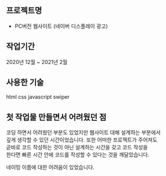 ## 프로젝트명
- PC버전 웹사이트 (네이버 디스플레이 광고)

## 작업기간
2020년 12월 ~ 2021년 2월

## 사용한 기술
html
css
javascript
swiper

## 첫 작업물 만들면서 어려웠던 점
코딩 하면서 어려웠던 부분도 있었지만 웹사이트 대해 설계하는 부분에서<br> 
깊게 생각할 수 있던 시간이었습니다. 또한 어떠한 프로젝트가 주어져도<br> 
곧바로 코드 작성하는 것이 아닌 설계하는 시간을 갖고 코드 작성을<br> 
한다면 빠른 시간 안에 코드를 작성할 수 있다는 것을 깨달았습니다.<br>

네이밍 이름에 대한 어려움이 있었습니다.
